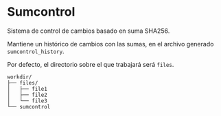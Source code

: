 # Sumcontrol

Sistema de control de cambios basado en suma SHA256.

Mantiene un histórico de cambios con las sumas, en el archivo generado `sumcontrol_history`.

Por defecto, el directorio sobre el que trabajará será `files`.

```
workdir/
├── files/
│   ├── file1
│   ├── file2
│   └── file3
└── sumcontrol
```
